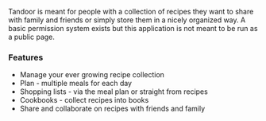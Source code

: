 Tandoor is meant for people with a collection of recipes they want to share with family and friends or simply
store them in a nicely organized way. A basic permission system exists but this application is not meant to be run as 
a public page.

### Features

- Manage your ever growing recipe collection
- Plan - multiple meals for each day
- Shopping lists - via the meal plan or straight from recipes
- Cookbooks - collect recipes into books
- Share and collaborate on recipes with friends and family
